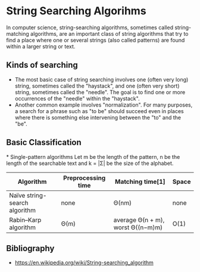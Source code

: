 <h1>String Searching Algorihms</h1>
In computer science, string-searching algorithms, sometimes called string-matching algorithms, 
are an important class of string algorithms that try to find a place where one or several strings 
(also called patterns) are found within a larger string or text.

<h2>Kinds of searching</h2>

* The most basic case of string searching involves one (often very long) string, sometimes called the "haystack", and one (often very short) string, sometimes called the "needle". 
  The goal is to find one or more occurrences of the "needle" within the "haystack".
* Another common example involves "normalization". For many purposes, a search for 
 a phrase such as "to be" should succeed even in places where there is something else intervening between the "to" and the "be".

<h2>Basic Classification</h2>
* Single-pattern algorithms
Let m be the length of the pattern, n be the length of the searchable text and k = |Σ| be the size of the alphabet.

Algorithm|	Preprocessing time|	Matching time[1]|	Space
---|---|---|---
Naïve string-search algorithm|	none| Θ(nm)|	none
Rabin–Karp algorithm|	Θ(m)|	average Θ(n + m), worst Θ((n−m)m)|	O(1)



<h2>Bibliography</h2>

* https://en.wikipedia.org/wiki/String-searching_algorithm
